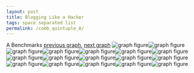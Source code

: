 ```yaml
---
layout: post
title: Blogging Like a Hacker
tags: space separated list
permalink: /comb_quintuple_A/
---
```


A Benchmarks
[previous graph](./comb_quadruple_ZB/), [next graph](./comb_quintuple_AVL/)
<img src="./images/quintuple/A/A-AVL_box.png" alt="graph figure"><img src="./images/quintuple/A/A-A_box.png" alt="graph figure"><img src="./images/quintuple/A/A-CYPHERD_box.png" alt="graph figure"><img src="./images/quintuple/A/A-EGG_box.png" alt="graph figure"><img src="./images/quintuple/A/A-FACE_box.png" alt="graph figure"><img src="./images/quintuple/A/A-FLOYD_box.png" alt="graph figure"><img src="./images/quintuple/A/A-F_box.png" alt="graph figure"><img src="./images/quintuple/A/A-H_box.png" alt="graph figure"><img src="./images/quintuple/A/A-JSOND_box.png" alt="graph figure"><img src="./images/quintuple/A/A-K_box.png" alt="graph figure"><img src="./images/quintuple/A/A-O_box.png" alt="graph figure"><img src="./images/quintuple/A/A-PDFD_box.png" alt="graph figure"><img src="./images/quintuple/A/A-RB_box.png" alt="graph figure"><img src="./images/quintuple/A/A-ROD_box.png" alt="graph figure"><img src="./images/quintuple/A/A-SMATRIX_box.png" alt="graph figure"><img src="./images/quintuple/A/A-SORTD_box.png" alt="graph figure"><img src="./images/quintuple/A/A-ZB_box.png" alt="graph figure">